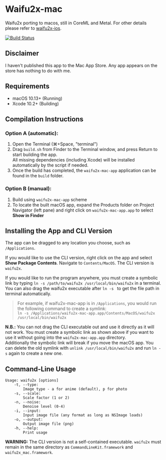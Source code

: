#  Waifu2x-mac
Waifu2x porting to macos, still in CoreML and Metal. For other details please refer to [waifu2x-ios](https://github.com/imxieyi/waifu2x-ios).

[![Build Status](https://travis-ci.org/imxieyi/waifu2x-mac.svg?branch=master)](https://travis-ci.org/imxieyi/waifu2x-mac)

## Disclaimer
I haven't published this app to the Mac App Store. Any app appears on the store has nothing to do with me.

## Requirements
 - macOS 10.13+ (Running)
 - Xcode 10.2+ (Building)

## Compilation Instructions
### Option A (automatic):
1) Open the Terminal (⌘+Space, "terminal")
2) Drag `build.sh` from Finder to the Terminal window, and press Return to start building the app.  
   All missing dependencies (including Xcode) will be installed automatically by the script if needed.
3) Once the build has completed, the `waifu2x-mac-app` application can be found in the `build` folder.

### Option B (manual):
1) Build using `waifu2x-mac-app` scheme 
2) To locate the built macOS app, expand the Products folder on Project Navigator (left pane) and right click on `waifu2x-mac-app.app` to select **Show in Finder**

## Installing the App and CLI Version
The app can be dragged to any location you choose, such as `/Applications`.

If you would like to use the CLI version, right click on the app and select **Show Package Contents**. Navigate to `Contents/MacOS`. The CLI version is `waifu2x`.

If you would like to run the program anywhere, you must create a symbolic link by typing `ln -s /path/to/waifu2x /usr/local/bin/waifu2x` in a terminal. You can also drag the waifu2x executable after `ln -s ` to get the file path in terminal automatically.

> For example, if waifu2x-mac-app is in `/Applications`, you would run the following command to create a symlink:  
`ln -s /Applications/waifu2x-mac-app.app/Contents/MacOS/waifu2x /usr/local/bin/waifu2x`

**N.B.:** You can not drag the CLI executable out and use it directly as it will not work. You must create a symbolic link as shown above if you want to use it without going into the `waifu2x-mac-app.app` directory.  
Additionally the symbolic link will break if you move the macOS app. You can delete the old symlink with `unlink /usr/local/bin/waifu2x` and run `ln -s` again to create a new one.

## Command-Line Usage
```
Usage: waifu2x [options]
    -t, --type:
        Image type - a for anime (default), p for photo
    -s, --scale:
        Scale factor (1 or 2)
    -n, --noise:
        Denoise level (0-4)
    -i, --input:
        Input image file (any format as long as NSImage loads)
    -o, --output:
        Output image file (png)
    -h, --help:
        Print usage
```
**WARNING:** The CLI version is not a self-contained executable. `waifu2x` must remain in the same directory as `CommandLineKit.framework` and `waifu2x_mac.framework`.
